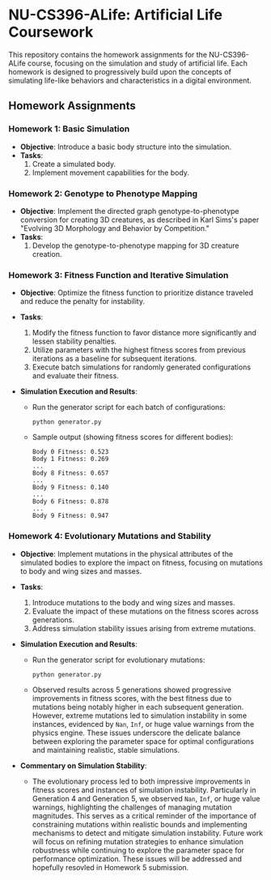 # NU-CS396-ALife: Artificial Life Coursework

This repository contains the homework assignments for the NU-CS396-ALife course, focusing on the simulation and study of artificial life. Each homework is designed to progressively build upon the concepts of simulating life-like behaviors and characteristics in a digital environment.

## Homework Assignments

### Homework 1: Basic Simulation

- **Objective**: Introduce a basic body structure into the simulation.
- **Tasks**:
  1. Create a simulated body.
  2. Implement movement capabilities for the body.

### Homework 2: Genotype to Phenotype Mapping

- **Objective**: Implement the directed graph genotype-to-phenotype conversion for creating 3D creatures, as described in Karl Sims's paper "Evolving 3D Morphology and Behavior by Competition."
- **Tasks**:
  1. Develop the genotype-to-phenotype mapping for 3D creature creation.

### Homework 3: Fitness Function and Iterative Simulation

- **Objective**: Optimize the fitness function to prioritize distance traveled and reduce the penalty for instability.
- **Tasks**:
  1. Modify the fitness function to favor distance more significantly and lessen stability penalties.
  2. Utilize parameters with the highest fitness scores from previous iterations as a baseline for subsequent iterations.
  3. Execute batch simulations for randomly generated configurations and evaluate their fitness.

- **Simulation Execution and Results**:
  - Run the generator script for each batch of configurations:
    ```
    python generator.py
    ```
  - Sample output (showing fitness scores for different bodies):
    ```
    Body 0 Fitness: 0.523
    Body 1 Fitness: 0.269
    ...
    Body 8 Fitness: 0.657
    ...
    Body 9 Fitness: 0.140
    ...
    Body 6 Fitness: 0.878
    ...
    Body 9 Fitness: 0.947
    ```

### Homework 4: Evolutionary Mutations and Stability

- **Objective**: Implement mutations in the physical attributes of the simulated bodies to explore the impact on fitness, focusing on mutations to body and wing sizes and masses.
- **Tasks**:
  1. Introduce mutations to the body and wing sizes and masses.
  2. Evaluate the impact of these mutations on the fitness scores across generations.
  3. Address simulation stability issues arising from extreme mutations.

- **Simulation Execution and Results**:
  - Run the generator script for evolutionary mutations:
    ```
    python generator.py
    ```
  - Observed results across 5 generations showed progressive improvements in fitness scores, with the best fitness due to mutations being notably higher in each subsequent generation. However, extreme mutations led to simulation instability in some instances, evidenced by `Nan`, `Inf`, or huge value warnings from the physics engine. These issues underscore the delicate balance between exploring the parameter space for optimal configurations and maintaining realistic, stable simulations.

- **Commentary on Simulation Stability**:
  - The evolutionary process led to both impressive improvements in fitness scores and instances of simulation instability. Particularly in Generation 4 and Generation 5, we observed `Nan`, `Inf`, or huge value warnings, highlighting the challenges of managing mutation magnitudes. This serves as a critical reminder of the importance of constraining mutations within realistic bounds and implementing mechanisms to detect and mitigate simulation instability. Future work will focus on refining mutation strategies to enhance simulation robustness while continuing to explore the parameter space for performance optimization. These issues will be addressed and hopefully resovled in Homework 5 submission. 